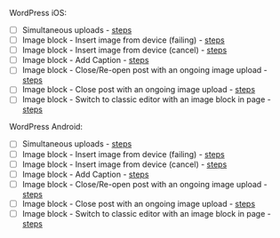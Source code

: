 WordPress iOS:

- [ ] Simultaneous uploads - [steps](https://github.com/wordpress-mobile/gutenberg-tests/blob/master/test-cases/media-interaction.md#tc001)
- [ ] Image block - Insert image from device (failing) - [steps](https://github.com/wordpress-mobile/gutenberg-tests/blob/master/test-cases/image.md#tc001)
- [ ] Image block - Insert image from device (cancel) - [steps](https://github.com/wordpress-mobile/gutenberg-tests/blob/master/test-cases/image.md#tc002)
- [ ] Image block - Add Caption - [steps](https://github.com/wordpress-mobile/gutenberg-tests/blob/master/test-cases/image.md#tc003)
- [ ] Image block - Close/Re-open post with an ongoing image upload - [steps](https://github.com/wordpress-mobile/gutenberg-tests/blob/master/test-cases/image.md#tc004)
- [ ] Image block - Close post with an ongoing image upload - [steps](https://github.com/wordpress-mobile/gutenberg-tests/blob/master/test-cases/image.md#tc005)
- [ ] Image block - Switch to classic editor with an image block in page - [steps](https://github.com/wordpress-mobile/gutenberg-tests/blob/master/test-cases/image.md#tc006)

WordPress Android:

- [ ] Simultaneous uploads - [steps](https://github.com/wordpress-mobile/gutenberg-tests/blob/master/test-cases/media-interaction.md#tc001)
- [ ] Image block - Insert image from device (failing) - [steps](https://github.com/wordpress-mobile/gutenberg-tests/blob/master/test-cases/image.md#tc001)
- [ ] Image block - Insert image from device (cancel) - [steps](https://github.com/wordpress-mobile/gutenberg-tests/blob/master/test-cases/image.md#tc002)
- [ ] Image block - Add Caption - [steps](https://github.com/wordpress-mobile/gutenberg-tests/blob/master/test-cases/image.md#tc003)
- [ ] Image block - Close/Re-open post with an ongoing image upload - [steps](https://github.com/wordpress-mobile/gutenberg-tests/blob/master/test-cases/image.md#tc004)
- [ ] Image block - Close post with an ongoing image upload - [steps](https://github.com/wordpress-mobile/gutenberg-tests/blob/master/test-cases/image.md#tc005)
- [ ] Image block - Switch to classic editor with an image block in page - [steps](https://github.com/wordpress-mobile/gutenberg-tests/blob/master/test-cases/image.md#tc006)
